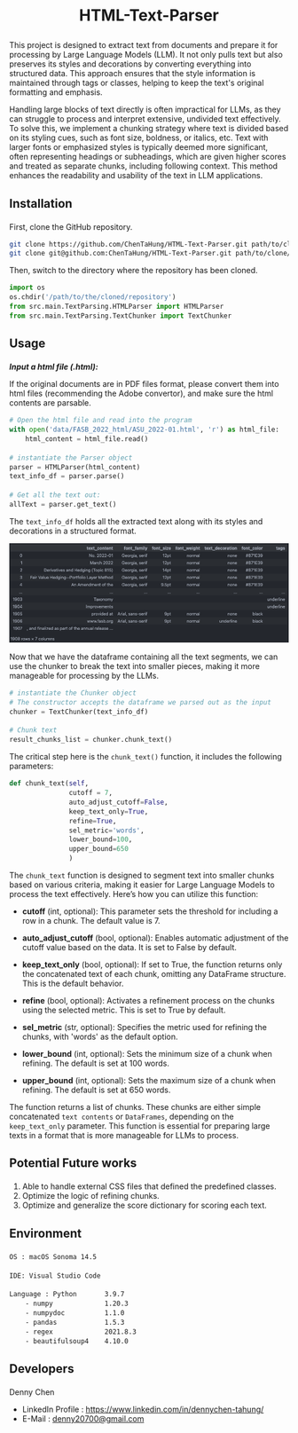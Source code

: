 <h1><p align = 'center'><strong> HTML-Text-Parser </strong> </p></h1>

This project is designed to extract text from documents and prepare it for processing by Large Language Models (LLM). It not only pulls text but also preserves its styles and decorations by converting everything into structured data. This approach ensures that the style information is maintained through tags or classes, helping to keep the text's original formatting and emphasis.

Handling large blocks of text directly is often impractical for LLMs, as they can struggle to process and interpret extensive, undivided text effectively. To solve this, we implement a chunking strategy where text is divided based on its styling cues, such as font size, boldness, or italics, etc. Text with larger fonts or emphasized styles is typically deemed more significant, often representing headings or subheadings, which are given higher scores and treated as separate chunks, including following context. This method enhances the readability and usability of the text in LLM applications.

<h2><p><b>Installation</b></p></h2>

First, clone the GitHub repository.

```zsh
git clone https://github.com/ChenTaHung/HTML-Text-Parser.git path/to/clone/the/repository # HTTPS
git clone git@github.com:ChenTaHung/HTML-Text-Parser.git path/to/clone/the/repository # SSH
```

Then, switch to the directory where the repository has been cloned.

```python
import os
os.chdir('/path/to/the/cloned/repository')
from src.main.TextParsing.HTMLParser import HTMLParser
from src.main.TextParsing.TextChunker import TextChunker
```

<h2><p><b>Usage</b></p></h2>

**_Input a html file (.html):_**

If the original documents are in PDF files format, please convert them into html files (recommending the Adobe convertor), and make sure the html contents are parsable.

```python
# Open the html file and read into the program
with open('data/FASB_2022_html/ASU_2022-01.html', 'r') as html_file:
    html_content = html_file.read()

# instantiate the Parser object
parser = HTMLParser(html_content)
text_info_df = parser.parse()

# Get all the text out:
allText = parser.get_text()
```

The `text_info_df` holds all the extracted text along with its styles and decorations in a structured format.

<p align = 'center'><img src = 'https://github.com/ChenTaHung/HTML-Text-Parser/blob/main/doc/images/text_info_df.png' alt = 'Image' style = 'width: 800px'/></p>


Now that we have the dataframe containing all the text segments, we can use the chunker to break the text into smaller pieces, making it more manageable for processing by the LLMs.

```python
# instantiate the Chunker object
# The constructor accepts the dataframe we parsed out as the input
chunker = TextChunker(text_info_df)

# Chunk text
result_chunks_list = chunker.chunk_text()
```


The critical step here is the `chunk_text()` function, it includes the following parameters:

```python
def chunk_text(self, 
               cutoff = 7, 
               auto_adjust_cutoff=False, 
               keep_text_only=True, 
               refine=True, 
               sel_metric='words', 
               lower_bound=100, 
               upper_bound=650
               )
```

The `chunk_text` function is designed to segment text into smaller chunks based on various criteria, making it easier for Large Language Models to process the text effectively. Here’s how you can utilize this function:

- **cutoff** (int, optional): This parameter sets the threshold for including a row in a chunk. The default value is 7.
  
- **auto_adjust_cutoff** (bool, optional): Enables automatic adjustment of the cutoff value based on the data. It is set to False by default.

- **keep_text_only** (bool, optional): If set to True, the function returns only the concatenated text of each chunk, omitting any DataFrame structure. This is the default behavior.

- **refine** (bool, optional): Activates a refinement process on the chunks using the selected metric. This is set to True by default.

- **sel_metric** (str, optional): Specifies the metric used for refining the chunks, with 'words' as the default option.

- **lower_bound** (int, optional): Sets the minimum size of a chunk when refining. The default is set at 100 words.

- **upper_bound** (int, optional): Sets the maximum size of a chunk when refining. The default is set at 650 words.

The function returns a list of chunks. These chunks are either simple concatenated `text contents` or `DataFrames`, depending on the `keep_text_only` parameter. This function is essential for preparing large texts in a format that is more manageable for LLMs to process.

<h2><p><b>Potential Future works</b></p></h2>

1. Able to handle external CSS files that defined the predefined classes.
2. Optimize the logic of refining chunks.
3. Optimize and generalize the score dictionary for scoring each text.

<h2><p><b>Environment</b></p></h2>

```bash
OS : macOS Sonoma 14.5

IDE: Visual Studio Code 

Language : Python       3.9.7 
    - numpy             1.20.3
    - numpydoc          1.1.0
    - pandas            1.5.3
    - regex             2021.8.3
    - beautifulsoup4    4.10.0
```

<h2><p><b>Developers</b></p></h2>

Denny Chen
   -  LinkedIn Profile : https://www.linkedin.com/in/dennychen-tahung/
   -  E-Mail : denny20700@gmail.com
